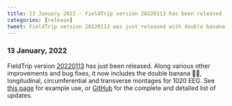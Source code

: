 ```yaml
---
title: 13 January 2022 - FieldTrip version 20220113 has been released
categories: [release]
tweet: FieldTrip version 20220113 was just released with double banana 🍌🍌, longitudinal, circumferential and transverse montages for 1020 EEG. See http://www.fieldtriptoolbox.org/#13-january-2022 and https://www.fieldtriptoolbox.org/example/rereference for details.
---
```


### 13 January, 2022

FieldTrip version [20220113](http://github.com/fieldtrip/fieldtrip/releases/tag/20220113) has just been released. Along various other improvements and bug fixes, it now includes the double banana 🍌🍌, longitudinal, circumferential and transverse montages for 1020 EEG. See [this page](/example/rereference) for example use, or [GitHub](https://github.com/fieldtrip/fieldtrip/compare/20211118...20220113) for the complete and detailed list of updates.
